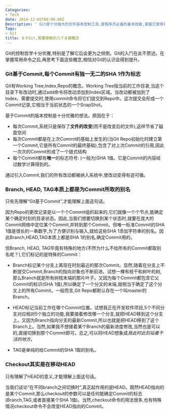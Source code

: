 ```yaml
---
Categories:
- Tech
date: 2014-12-05T00:00:00Z
Description: ' Git是十分强大的文件版本控制工具,是程序员必备的基本技能,掌握它是很有必要的。我接触Git很长时间了,但惭愧一般只用add, commit两个命令。最近听了Git专家的一次讲座,觉得收获很大,对Git的理解加深了很多。可见“内行一句话,胜读半月书”,要多向牛人请教。本文是自己对Git原理性知识的一些理解。  '
Tags:
- Git
title: 关于Git,需要理解的几个关键概念
---
```


Git的控制哲学十分优雅,特别是了解它后会更为之倾倒。Git的入门在此不赘述。在掌握常用命令之后,再思考下面这些概念,相信对Git的认识会得到提升。  

### Git基于Commit,每个Commit有独一无二的SHA 1作为标志  
Git有Working Tree,Index,Repo的概念。Working Tree指当前的工作目录,当这个目录下有改动时,通过add命令将改动添加到Index区域。当改动都被加到了Index、需要提交时,使用commit命令将它们提交到Repo中。这次提交会形成一个Commit记录,它相当于当前状态的一个SnapShot。  

基于Commit的版本控制是十分优雅的想法。原因在于：  

- 每次Commit,系统只是保存了**文件的改变**(而不是改变后的文件),这样节省了磁盘空间
- 每次Commit都是在上次Commit的基础上发生的(当Git Repo初始化时建立第一个Commit,它是所有Commit的最终基础),包含了对上次Commit的引用,因此一次次的Commit形成了一个链式结构
- 每个Commit都有**唯一**的标志符号: (一般为)SHA 1值。它是Commit的内容经过数学计算得到的。  

通过引入Commit,我们的所有改动都被纳入系统中,使改动变得有迹可循。  


### Branch, HEAD, TAG本质上都是为Commit所取的别名
只有先理解“Git基于Commit”,才能理解上面这句话。  

因为Repo的更改记录是以一个个Commit组织起来的,它们就像一个个节点,能确定某个确定时刻的目录状态。因此,当我们想要切换到某个状态时,就要在庞大的Commit网络中定位某个Commit,并转到那个Commit。但唯一标准Commit的SHA 1值是很长的一串数字,为了方便识别与输入,就给这些SHA 1添加字符串的别名。因此Branch,HEAD,TAG本质上都是SHA 1的别名,确定Commit用的。   

但Branch, HEAD, TAG毕竟有特殊的地方(不然为什么不给所有的Commit都取别名呢？),它们标记的是特殊的Commit：    

- Branch标记某个分支上离现在时刻最近的那次Commit。显然,随着在分支上不断提交Commit,Branch的指向对象也不断前进。试想一棵有枝干和树叶的树,那么Branch就是所有树枝末端的那片叶子。又因为每个Commit都包含它父Commit的标识(SHA 1值),所以确定了一个分叉的末端,就相当于确定了这个分叉上的所有Commit。一般而言,Git Repo都默认存在一个叫master的Branch。  

- HEAD标记当前工作在哪个Commit位置。试想我正在开发软件项目,5个不同分支对应相对5个独立的功能,我要接着修改哪一个分支,就把HEAD移到这个分支上。又因为Branch指向分支的最新Commit,所以也就是把HEAD移到了这个Branch上。当然,如果我不想接着某个Branch的最新进度修改,当然也是可以的,直接切换到那个Commit即可。总之,可以将HEAD想象成*我此时此刻站着干活的地方*。  

- TAG是单纯的给Commit的SHA 1取的别名。  

### Checkout其实是在移动HEAD
只有理解了HEAD的意义,才能理解上面这句话。  

当我们谈论“在不同branch之间切换时”,真正起作用的是HEAD。既然HEAD指向的是某个Commit,那么checkout的参数可以是任何能确定Commit的标志(Branch,TAG,或者直接某个SHA 1值)。当然,checkout命令的用法很多,也有特殊情况checkout命令不会改变HEAD指向的Commit。  



